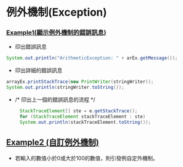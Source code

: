# 例外機制(Exception)

### [Example1(顯示例外機制的錯誤訊息)](https://github.com/changemyminds/Java-Notes/tree/master/Exception/Example1)
  * 印出錯誤訊息
  ```java
  System.out.println("ArithmeticException: " + arEx.getMessage()); 
  ```
  * 印出詳細的錯誤訊息
  ```java 
  arrayEx.printStackTrace(new PrintWriter(stringWriter));
  System.out.println(stringWriter.toString()); 
  ```
  * /* 印出上一個的錯誤訊息的流程 */
  ```java 
       StackTraceElement[] ste = e.getStackTrace();
       for (StackTraceElement stackTraceElement : ste)
       System.out.println(stackTraceElement.toString());
  ```     

## [Example2 (自訂例外機制)](https://github.com/changemyminds/Java-Notes/tree/master/Exception/Example2)
- 若輸入的數值小於0或大於100的數值，則引發例自定外機制。